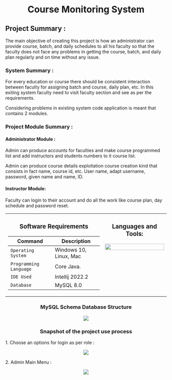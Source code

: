 <h1 align="center">Course Monitoring System</h1>

<h2>Project Summary :</h2>
<p>The main objective of creating this project is how an administrator can provide course, batch, and daily schedules to all his faculty so that the faculty does not face any problems in getting the course, batch, and daily plan regularly and on time without any issue.</p>

<h3>System Summary :</h3>
<p>For every education or course there should be consistent interaction between faculty for assigning batch and course, daily plan, etc. In this exiting system faculty need to visit faculty section and see as per the requirements.

Considering problems in existing system code application is meant that contains 2 modules.</p>

<h3>Project Module Summary :</h3>
<h4>Administrator Module : </h4>
<p>Admin can produce accounts for faculties and make course programmed list and add instructors and students numbers to it course list.

Admin can produce course details exploitation course creation kind that consists in fact name, course id, etc. User name, adapt username, password, given name and name, ID.</p>
<h4>Instructor Module: </h4>
<p>Faculty can login to their account and do all the work like course plan, day schedule and password reset.</p>



<table align="center">
<tbody>
<tr valign="top">
<td width="25%" align="center">

<h3>Software Requirements</h3>
  
| Command | Description |
| --- | --- |
| `Operating System` | Windows 10, Linux, Mac |
| `Programming Language` | Core Java. |
| `IDE Used` | Intellij 2022.2 |
| `Database ` | MySQL 8.0 |
  
</td>
<td width="25%" align="center">
<h3>Languages and Tools:</h3>
<p align="left"><img height="100%" src="https://user-images.githubusercontent.com/103574856/201464626-db0569a2-4fde-4cd5-a67b-5e1025af5723.png" alt=""/></p>
</td>
</tr>
</tbody>
</table>


<h3 align="center">MySQL Schema Database Structure</h3>

<p align="center"><img src="https://user-images.githubusercontent.com/103574856/201464920-3e606ecc-0855-4067-9efe-102a8a4d0963.png"/></p>

<h3 align="center">Snapshot of the project use process</h3>
<p>1. Choose an options for login as per role : </p>
<p align="center"><img src="https://user-images.githubusercontent.com/103574856/201465160-25232bde-8fdb-4859-abd7-873760a786e3.png" /></p>
<p>2. Admin Main Menu : </p>
<p align="center"><img src="https://user-images.githubusercontent.com/103574856/201465190-049ca086-10b2-4bb7-bd29-d55ea07eec88.png" /></p>


